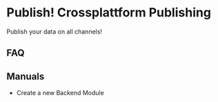# Publish! Crossplattform Publishing
Publish your data on all channels!

## FAQ

## Manuals

* Create a new Backend Module

